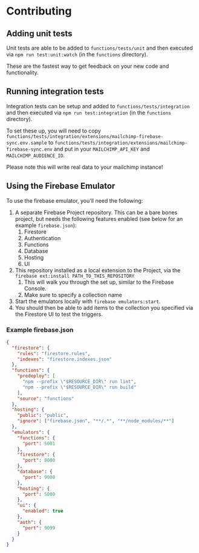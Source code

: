 # Contributing

## Adding unit tests

Unit tests are able to be added to `functions/tests/unit` and then executed via `npm run test:unit:watch` (in the `functions` directory).

These are the fastest way to get feedback on your new code and functionality.

## Running integration tests

Integration tests can be setup and added to `functions/tests/integration` and then executed via `npm run test:integration` (in the `functions` directory).

To set these up, you will need to copy `functions/tests/integration/extensions/mailchimp-firebase-sync.env.sample` to `functions/tests/integration/extensions/mailchimp-firebase-sync.env` and put in your `MAILCHIMP_API_KEY` and `MAILCHIMP_AUDIENCE_ID`.

Please note this will write real data to your mailchimp instance!

## Using the Firebase Emulator

To use the firebase emulator, you'll need the following:

1. A separate Firebase Project repository. This can be a bare bones project, but needs the following features enabled (see below for an example `firebase.json`):
   1. Firestore
   1. Authentication
   1. Functions
   1. Database
   1. Hosting
   1. UI
1. This repository installed as a local extension to the Project, via the `firebase ext:install PATH_TO_THIS_REPOSITORY`
   1. This will walk you through the set up, similar to the Firebase Console.
   1. Make sure to specify a collection name
1. Start the emulators locally with `firebase emulators:start`.
1. You should then be able to add items to the collection you specified via the Firestore UI to test the triggers.

### Example firebase.json

```json
{
  "firestore": {
    "rules": "firestore.rules",
    "indexes": "firestore.indexes.json"
  },
  "functions": {
    "predeploy": [
      "npm --prefix \"$RESOURCE_DIR\" run lint",
      "npm --prefix \"$RESOURCE_DIR\" run build"
    ],
    "source": "functions"
  },
  "hosting": {
    "public": "public",
    "ignore": ["firebase.json", "**/.*", "**/node_modules/**"]
  },
  "emulators": {
    "functions": {
      "port": 5001
    },
    "firestore": {
      "port": 8080
    },
    "database": {
      "port": 9000
    },
    "hosting": {
      "port": 5000
    },
    "ui": {
      "enabled": true
    },
    "auth": {
      "port": 9099
    }
  }
}
```

